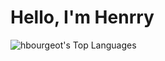# Hello, I'm Henrry

![hbourgeot's Top Languages](https://github-readme-stats.vercel.app/api/top-langs/?username=henrriusdev&theme=dark&layout=pie&langs_count=6)
